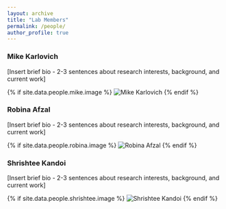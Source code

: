 ```yaml
---
layout: archive
title: "Lab Members"
permalink: /people/
author_profile: true
---
```


### Mike Karlovich
[Insert brief bio - 2-3 sentences about research interests, background, and current work]

{% if site.data.people.mike.image %}
<img src="{{ site.data.people.mike.image }}" alt="Mike Karlovich" class="profile-pic">
{% endif %}

### Robina Afzal
[Insert brief bio - 2-3 sentences about research interests, background, and current work]

{% if site.data.people.robina.image %}
<img src="{{ site.data.people.robina.image }}" alt="Robina Afzal" class="profile-pic">
{% endif %}

### Shrishtee Kandoi
[Insert brief bio - 2-3 sentences about research interests, background, and current work]

{% if site.data.people.shrishtee.image %}
<img src="{{ site.data.people.shrishtee.image }}" alt="Shrishtee Kandoi" class="profile-pic">
{% endif %}
